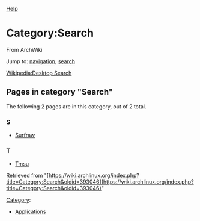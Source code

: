 [Help](//www.mediawiki.org/wiki/Special:MyLanguage/Help:Categories)

# Category:Search

From ArchWiki

Jump to: [navigation](#column-one), [search](#searchInput)

[Wikipedia:Desktop Search](https://en.wikipedia.org/wiki/Desktop_Search "wikipedia:Desktop Search")

## Pages in category "Search"

The following 2 pages are in this category, out of 2 total.

### S

*   [Surfraw](/index.php/Surfraw "Surfraw")

### T

*   [Tmsu](/index.php/Tmsu "Tmsu")

Retrieved from "[https://wiki.archlinux.org/index.php?title=Category:Search&oldid=393046](https://wiki.archlinux.org/index.php?title=Category:Search&oldid=393046)"

[Category](/index.php/Special:Categories "Special:Categories"):

*   [Applications](/index.php/Category:Applications "Category:Applications")